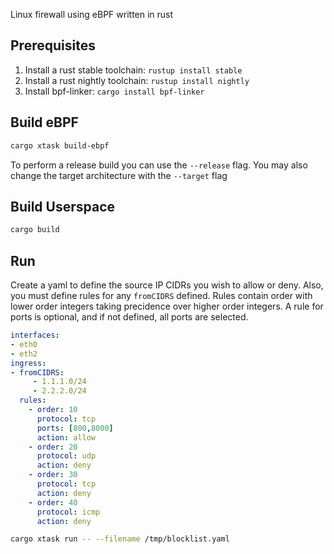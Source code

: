 Linux firewall using eBPF written in rust

## Prerequisites

1. Install a rust stable toolchain: `rustup install stable`
1. Install a rust nightly toolchain: `rustup install nightly`
1. Install bpf-linker: `cargo install bpf-linker`

## Build eBPF

```bash
cargo xtask build-ebpf
```

To perform a release build you can use the `--release` flag.
You may also change the target architecture with the `--target` flag

## Build Userspace

```bash
cargo build
```

## Run
Create a yaml to define the source IP CIDRs you wish to allow or deny.
Also, you must define rules for any `fromCIDRS` defined. Rules contain order with lower order integers taking precidence over higher order integers.
A rule for ports is optional, and if not defined, all ports are selected.

```yaml
interfaces:
- eth0
- eth2
ingress:
- fromCIDRS:
     - 1.1.1.0/24
     - 2.2.2.0/24
  rules:
    - order: 10
      protocol: tcp
      ports: [800,8000]
      action: allow
    - order: 20
      protocol: udp      
      action: deny
    - order: 30
      protocol: tcp
      action: deny
    - order: 40
      protocol: icmp
      action: deny
```

```bash
cargo xtask run -- --filename /tmp/blocklist.yaml
```